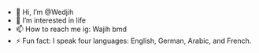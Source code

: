- 👋 Hi, I’m @Wedjih
- 👀 I’m interested in life
- 📫 How to reach me ig: Wajih bmd
- ⚡ Fun fact: I speak four languages: English, German, Arabic, and French.


<!---
Wedjih/Wedjih is a ✨ special ✨ repository because its `README.md` (this file) appears on your GitHub profile.
You can click the Preview link to take a look at your changes.
--->
